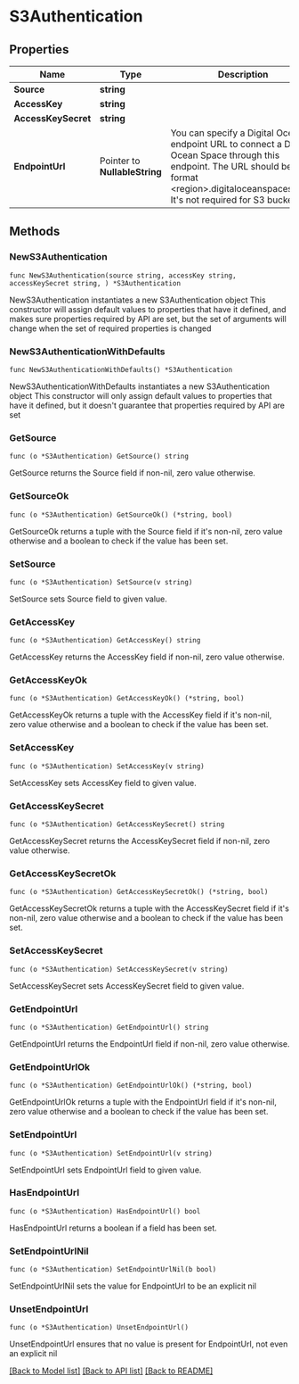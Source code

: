 # S3Authentication

## Properties

Name | Type | Description | Notes
------------ | ------------- | ------------- | -------------
**Source** | **string** |  | 
**AccessKey** | **string** |  | 
**AccessKeySecret** | **string** |  | 
**EndpointUrl** | Pointer to **NullableString** | You can specify a Digital Ocean endpoint URL to connect a Digital Ocean Space through this endpoint.         The URL should be of format &lt;region&gt;.digitaloceanspaces.com. It&#39;s not required for S3 buckets. | [optional] 

## Methods

### NewS3Authentication

`func NewS3Authentication(source string, accessKey string, accessKeySecret string, ) *S3Authentication`

NewS3Authentication instantiates a new S3Authentication object
This constructor will assign default values to properties that have it defined,
and makes sure properties required by API are set, but the set of arguments
will change when the set of required properties is changed

### NewS3AuthenticationWithDefaults

`func NewS3AuthenticationWithDefaults() *S3Authentication`

NewS3AuthenticationWithDefaults instantiates a new S3Authentication object
This constructor will only assign default values to properties that have it defined,
but it doesn't guarantee that properties required by API are set

### GetSource

`func (o *S3Authentication) GetSource() string`

GetSource returns the Source field if non-nil, zero value otherwise.

### GetSourceOk

`func (o *S3Authentication) GetSourceOk() (*string, bool)`

GetSourceOk returns a tuple with the Source field if it's non-nil, zero value otherwise
and a boolean to check if the value has been set.

### SetSource

`func (o *S3Authentication) SetSource(v string)`

SetSource sets Source field to given value.


### GetAccessKey

`func (o *S3Authentication) GetAccessKey() string`

GetAccessKey returns the AccessKey field if non-nil, zero value otherwise.

### GetAccessKeyOk

`func (o *S3Authentication) GetAccessKeyOk() (*string, bool)`

GetAccessKeyOk returns a tuple with the AccessKey field if it's non-nil, zero value otherwise
and a boolean to check if the value has been set.

### SetAccessKey

`func (o *S3Authentication) SetAccessKey(v string)`

SetAccessKey sets AccessKey field to given value.


### GetAccessKeySecret

`func (o *S3Authentication) GetAccessKeySecret() string`

GetAccessKeySecret returns the AccessKeySecret field if non-nil, zero value otherwise.

### GetAccessKeySecretOk

`func (o *S3Authentication) GetAccessKeySecretOk() (*string, bool)`

GetAccessKeySecretOk returns a tuple with the AccessKeySecret field if it's non-nil, zero value otherwise
and a boolean to check if the value has been set.

### SetAccessKeySecret

`func (o *S3Authentication) SetAccessKeySecret(v string)`

SetAccessKeySecret sets AccessKeySecret field to given value.


### GetEndpointUrl

`func (o *S3Authentication) GetEndpointUrl() string`

GetEndpointUrl returns the EndpointUrl field if non-nil, zero value otherwise.

### GetEndpointUrlOk

`func (o *S3Authentication) GetEndpointUrlOk() (*string, bool)`

GetEndpointUrlOk returns a tuple with the EndpointUrl field if it's non-nil, zero value otherwise
and a boolean to check if the value has been set.

### SetEndpointUrl

`func (o *S3Authentication) SetEndpointUrl(v string)`

SetEndpointUrl sets EndpointUrl field to given value.

### HasEndpointUrl

`func (o *S3Authentication) HasEndpointUrl() bool`

HasEndpointUrl returns a boolean if a field has been set.

### SetEndpointUrlNil

`func (o *S3Authentication) SetEndpointUrlNil(b bool)`

 SetEndpointUrlNil sets the value for EndpointUrl to be an explicit nil

### UnsetEndpointUrl
`func (o *S3Authentication) UnsetEndpointUrl()`

UnsetEndpointUrl ensures that no value is present for EndpointUrl, not even an explicit nil

[[Back to Model list]](../README.md#documentation-for-models) [[Back to API list]](../README.md#documentation-for-api-endpoints) [[Back to README]](../README.md)


